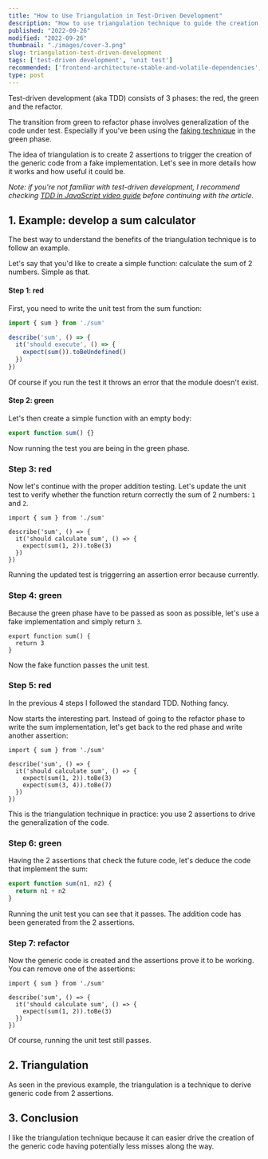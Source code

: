 ```yaml
---
title: "How to Use Triangulation in Test-Driven Development"
description: "How to use triangulation technique to guide the creation of generic code in test-driven development."  
published: "2022-09-26"
modified: "2022-09-26"
thumbnail: "./images/cover-3.png"
slug: triangulation-test-driven-development
tags: ['test-driven development', 'unit test']
recommended: ['frontend-architecture-stable-and-volatile-dependencies', '7-architectural-attributes-of-a-reliable-react-component']
type: post
---
```


Test-driven development (aka TDD) consists of 3 phases: the red, the green and the refactor.  

The transition from green to refactor phase involves generalization of the code under test. Especially if you've been using the [faking technique](https://www.qwan.eu/2021/07/20/tdd-faking-cheating.html) in the green phase.   

The idea of triangulation is to create 2 assertions to trigger the creation of the generic code from a fake implementation. Let's see in more details how it works and how useful it could be.  

*Note: if you're not familiar with test-driven development, I recommend checking [TDD in JavaScript video guide](https://www.youtube.com/watch?v=89Pl2Uok8xc) before continuing with the article.*

## 1. Example: develop a sum calculator

The best way to understand the benefits of the triangulation technique is to follow an example.  

Let's say that you'd like to create a simple function: calculate the sum of 2 numbers. Simple as that.  

#### Step 1: red

First, you need to write the unit test from the sum function:

```javascript
import { sum } from './sum'

describe('sum', () => {
  it('should execute', () => {
    expect(sum()).toBeUndefined()
  })
})
```

Of course if you run the test it throws an error that the module doesn't exist.  

#### Step 2: green

Let's then create a simple function with an empty body:

```javascript
export function sum() {}
```

Now running the test you are being in the green phase.

### Step 3: red

Now let's continue with the proper addition testing. Let's update the unit test to verify whether the function return correctly the sum of 2 numbers: `1` and `2`.

```javascript{4}
import { sum } from './sum'

describe('sum', () => {
  it('should calculate sum', () => {
    expect(sum(1, 2)).toBe(3)
  })
})
```

Running the updated test is triggerring an assertion error because currently.

### Step 4: green

Because the green phase have to be passed as soon as possible, let's use a fake implementation and simply return `3`.

```javascript{1}
export function sum() {
  return 3
}
```

Now the fake function passes the unit test.  

### Step 5: red

In the previous 4 steps I followed the standard TDD. Nothing fancy.  

Now starts the interesting part. Instead of going to the refactor phase to write the sum implementation, let's get back to the red phase and write another assertion:

```javascript{5}
import { sum } from './sum'

describe('sum', () => {
  it('should calculate sum', () => {
    expect(sum(1, 2)).toBe(3)
    expect(sum(3, 4)).toBe(7)
  })
})
```

This is the triangulation technique in practice: you use 2 assertions to drive the generalization of the code.  

### Step 6: green

Having the 2 assertions that check the future code, let's deduce the code that implement the sum:

```javascript
export function sum(n1, n2) {
  return n1 + n2
}
```

Running the unit test you can see that it passes. The addition code has been generated from the 2 assertions.

### Step 7: refactor

Now the generic code is created and the assertions prove it to be working. You can remove one of the assertions:

```javascript{5}
import { sum } from './sum'

describe('sum', () => {
  it('should calculate sum', () => {
    expect(sum(1, 2)).toBe(3)
  })
})
```

Of course, running the unit test still passes.

## 2. Triangulation

As seen in the previous example, the triangulation is a technique to derive generic code from 2 assertions.  

## 3. Conclusion

I like the triangulation technique because it can easier drive the creation of the generic code having potentially less misses along the way.  